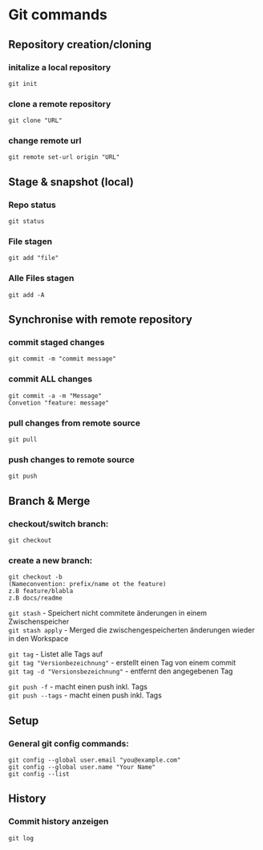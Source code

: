 # Git commands 

## Repository creation/cloning
### initalize a local repository
`git init`
### clone a remote repository
`git clone "URL"`
### change remote url
`git remote set-url origin "URL"`

## Stage & snapshot (local)
### Repo status
`git status`
### File stagen
`git add "file"`
### Alle Files stagen
`git add -A`

## Synchronise with remote repository
### commit staged changes
`git commit -m "commit message"`
### commit ALL changes
```
git commit -a -m "Message"
Convetion "feature: message"
```
### pull changes from remote source
`git pull`
### push changes to remote source
`git push `

## Branch & Merge
### checkout/switch branch:
`git checkout`
### create a new branch:
```
git checkout -b
(Nameconvention: prefix/name ot the feature)
z.B feature/blabla
z.B docs/readme
```

`git stash` - Speichert nicht commitete änderungen in einem Zwischenspeicher<br>
`git stash apply` - Merged die zwischengespeicherten änderungen wieder in den Workspace<br>

`git tag` - Listet alle Tags auf<br>
`git tag "Versionbezeichnung"` - erstellt einen Tag von einem commit<br>
`git tag -d "Versionsbezeichnung"` - entfernt den angegebenen Tag<br>

`git push -f` - macht einen push inkl. Tags<br>
`git push --tags` - macht einen push inkl. Tags

## Setup
### General git config commands:
`git config --global user.email "you@example.com"`<br>
`git config --global user.name "Your Name"`<br>
`git config --list`

## History

### Commit history anzeigen<br>
`git log` 

